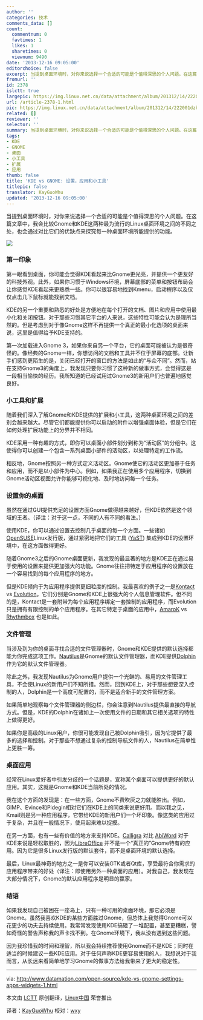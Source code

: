 ```yaml
---
author: ''
categories: 技术
comments_data: []
count:
  commentnum: 0
  favtimes: 1
  likes: 1
  sharetimes: 0
  viewnum: 9490
date: '2013-12-16 09:05:00'
editorchoice: false
excerpt: 当提到桌面环境时，对你来说选择一个合适的可能是个值得深思的个人问题。在这篇文章中，我会比较Gnome和KDE这两种最为流行的Linux桌面环境之间的不同之处，也会通过对比它们的优缺点来探究每一种桌面环境所能提供的  ...
fromurl: ''
id: 2378
islctt: true
largepic: https://img.linux.net.cn/data/attachment/album/201312/14/222001dzbotooeyylkoaoa.png
url: /article-2378-1.html
pic: https://img.linux.net.cn/data/attachment/album/201312/14/222001dzbotooeyylkoaoa.png.thumb.jpg
related: []
reviewer: ''
selector: ''
summary: 当提到桌面环境时，对你来说选择一个合适的可能是个值得深思的个人问题。在这篇文章中，我会比较Gnome和KDE这两种最为流行的Linux桌面环境之间的不同之处，也会通过对比它们的优缺点来探究每一种桌面环境所能提供的  ...
tags:
- KDE
- GNOME
- 桌面
- 小工具
- 扩展
- 应用
thumb: false
title: 'KDE vs GNOME: 设置，应用和小工具'
titlepic: false
translator: KayGuoWhu
updated: '2013-12-16 09:05:00'
---
```


当提到桌面环境时，对你来说选择一个合适的可能是个值得深思的个人问题。在这篇文章中，我会比较Gnome和KDE这两种最为流行的Linux桌面环境之间的不同之处，也会通过对比它们的优缺点来探究每一种桌面环境所能提供的功能。


![](https://img.linux.net.cn/data/attachment/album/201312/14/222001dzbotooeyylkoaoa.png)


### 第一印象


第一眼看到桌面，你可能会觉得KDE看起来比Gnome更光亮，并提供一个更友好的科技外观。此外，如果你习惯于Windows环境，屏幕底部的菜单和按钮布局会让你感觉KDE看起来更熟悉一些。你可以很容易地找到Kmenu，启动程序以及仅仅点击几下鼠标就能找到文档。


KDE的另一个重要和熟悉的好处是方便地在每个打开的文档、图片和应用中使用最小化和关闭按钮。对于那些习惯其它平台的人来说，这些特性可能会认为是理所当然的。但是考虑到对于像Gnome这样不再提供一个真正的最小化选项的桌面来说，这里是值得给予KDE支持的。


第一次加载进入Gnome 3，如果你来自另一个平台，它的桌面可能被认为是很奇怪的。像经典的Gnome一样，你想访问的文档和工具并不位于屏幕的底部。让新手们感到更陌生的是，关闭已经打开的窗口的方法是如此的“与众不同”。然而，站在支持Gnome3的角度上，我发现只要你习惯了这种新的做事方式，会觉得这是一段相当愉快的经历。我所知道的已经试用过Gnome3的新用户们也普遍地感觉良好。


### 小工具和扩展


随着我们深入了解Gnome和KDE提供的扩展和小工具，这两种桌面环境之间的差别会越来越大。尽管它们都能提供你可以启动的附件以增强桌面体验，但是它们在如何处理扩展功能上的分界并不相同。


KDE采用一种有趣的方式，即你可以桌面小部件划分到称为“活动区”的分组中。这使得你可以创建一个包含一系列桌面小部件的活动区，以处理特定的工作流。


相反地，Gnome按照另一种方式定义活动区。Gnome使它的活动区更加基于任务和应用，而不是以小部件为中心。例如，如果我正在使用多个应用程序，切换到Gnome活动区视图允许你能够可视化地、及时地访问每一个任务。


### 设置你的桌面


虽然在通过GUI提供充足的设置方面Gnome做得越来越好，但KDE依然是这个领域的王者。（译注：对于这一点，不同的人有不同的看法。）


使用KDE，你可以通过设置去控制几乎桌面的每一个方面。一些诸如[OpenSUSE](http://www.opensuse.org/en/)Linux发行版，通过紧密地把它们的工具 ([YaST](http://en.opensuse.org/YaST_Software_Management)) 集成到KDE的设置环境中，在这方面做得更好。


随着Gnome3之后的Gnome桌面更新，我发现的最显著的地方是KDE正在通过易于使用的设置来提供更加强大的功能。Gnome往往把特定于应用程序的设置放在一个容易找到的每个应用程序的地方。


但是KDE倾向于为应用程序提供更细粒度的控制。我最喜欢的例子之一是[Kontact](http://userbase.kde.org/Kontact) vs [Evolution](https://projects.gnome.org/evolution/)。它们分别是Gnome和KDE上很强大的个人信息管理软件。但不同的是，Kontact是一套附带为每个应用程序绑定一套控制的应用程序，而Evolution只是拥有有限控制的单个应用程序。在其它特定于桌面的应用中，[AmaroK](http://amarok.kde.org/) vs [Rhythmbox](https://projects.gnome.org/rhythmbox/) 也是如此。


### 文件管理


当涉及到为你的桌面寻找合适的文件管理器时，Gnome和KDE提供的默认选择都能为你完成这项工作。[Nautilus](http://en.wikipedia.org/wiki/Nautilus_%28file_manager%29)是Gnome的默认文件管理器，而KDE提供[Dolphin](http://en.wikipedia.org/wiki/Dolphin_%28file_manager%29) 作为它的默认文件管理器。


除此之外，我发现Nautilus为Gnome用户提供一个光鲜的、易用的文件管理工具，不会使Linux的新用户们不知所措。然而，回到KDE上，对于那些想要深入控制的人，Dolphin是一个高度可配置的，而不是适合新手的文件管理方案。


如果简单地观察每个文件管理器的侧边栏，你会注意到Nautilus提供最直接的导航方式。但是，KDE的Dolphin在诸如上一次使用文件的日期和其它相关选项的特性上做得更好。


如果你是高级的Linux用户，你很可能发现自己被Dolphin吸引，因为它提供了最多的选择和控制。对于那些不想通过复杂的控制导航文件的人，Nautilus在简单性上更胜一筹。


### 桌面应用


经常在Linux爱好者中引发分歧的一个话题是，宣称某个桌面可以提供更好的默认应用。其实，这就是Gnome和KDE当前所处的情况。


我在这个方面的发现是：在一些方面，Gnome不费吹灰之力就能胜出。例如，GIMP、Evince和Pidegin相对它们在KDE上的同类来说更好用。而以我之见，Kmail则是另一种应用程序，它带给KDE的新用户们一个坏印象。像这类的应用过于复杂，并且在一般情况下，使用起来难以捉摸。


在另一方面，也有一些有价值的地方来支持KDE。[Calligra](http://www.calligra-suite.org/) 对比 [AbiWord](http://www.abisource.com/) 对于KDE来说是轻松取胜的，因为[LibreOffice](http://www.libreoffice.org/) 并不是一个“真正的”Gnome特有的应用。因为它是很多Linux发行版的默认套件，而不是桌面环境的默认选择。


最后，Linux最神奇的地方之一是你可以安装GTK或者Qt库，享受最符合你需求的应用程序带来的好处（译注：即使用另外一种桌面的应用）。对我自己，我发现在大部分情况下，Gnome的默认应用程序是明显的赢家。


### 结语


如果我发现自己被困在一座岛上，只有一种可用的桌面环境，那它必须是Gnome。虽然我喜欢KDE的某些方面胜过Gnome，但总体上我觉得Gnome可以花更少的功夫去持续使用。我常常发现使用KDE搞砸了一堆配置，甚至更糟糕，譬如奇怪的警告声称我的声卡找不到。在Gnome环境下，我从没有遇到这些问题。


因为我珍惜我的时间和理智，所以我会持续推荐使用Gnome而不是KDE；同时在适当的时候建议一些KDE应用。对于任何声称KDE更容易使用的人，我想说对于我而言，从长远来看简单地学习Gnome的做事方法给我带来了更大的稳定性。


 




---


via: <http://www.datamation.com/open-source/kde-vs-gnome-settings-apps-widgets-1.html>


本文由 [LCTT](https://github.com/LCTT/TranslateProject) 原创翻译，[Linux中国](http://linux.cn/) 荣誉推出


译者：[KayGuoWhu](https://github.com/KayGuoWhu) 校对：[wxy](https://github.com/wxy)